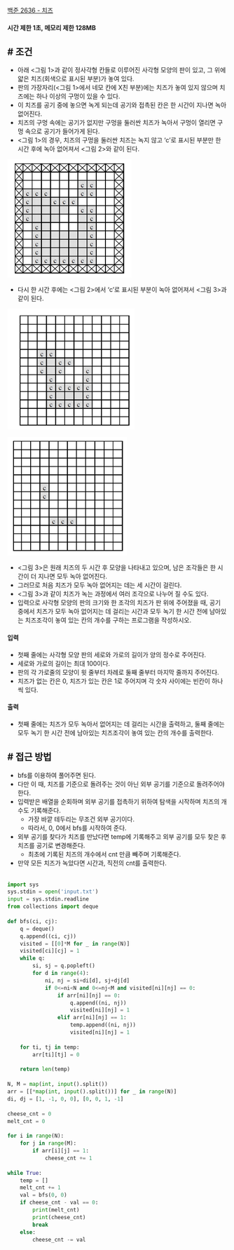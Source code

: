 
[백준 2636 - 치즈](https://www.acmicpc.net/problem/2636)

#### **시간 제한 1초, 메모리 제한 128MB**


## **# 조건**

- 아래 <그림 1>과 같이 정사각형 칸들로 이루어진 사각형 모양의 판이 있고, 그 위에 얇은 치즈(회색으로 표시된 부분)가 놓여 있다. 
- 판의 가장자리(<그림 1>에서 네모 칸에 X친 부분)에는 치즈가 놓여 있지 않으며 치즈에는 하나 이상의 구멍이 있을 수 있다.
- 이 치즈를 공기 중에 놓으면 녹게 되는데 공기와 접촉된 칸은 한 시간이 지나면 녹아 없어진다. 
- 치즈의 구멍 속에는 공기가 없지만 구멍을 둘러싼 치즈가 녹아서 구멍이 열리면 구멍 속으로 공기가 들어가게 된다. 
- <그림 1>의 경우, 치즈의 구멍을 둘러싼 치즈는 녹지 않고 ‘c’로 표시된 부분만 한 시간 후에 녹아 없어져서 <그림 2>와 같이 된다.

![](Algorithm/baekjoon/assets/Pasted%20image%2020230815232304.png)

- 다시 한 시간 후에는 <그림 2>에서 ‘c’로 표시된 부분이 녹아 없어져서 <그림 3>과 같이 된다.

![](Algorithm/baekjoon/assets/Pasted%20image%2020230815232541.png)

![](Algorithm/baekjoon/assets/Pasted%20image%2020230815232625.png)

- <그림 3>은 원래 치즈의 두 시간 후 모양을 나타내고 있으며, 남은 조각들은 한 시간이 더 지나면 모두 녹아 없어진다. 
- 그러므로 처음 치즈가 모두 녹아 없어지는 데는 세 시간이 걸린다. 
- <그림 3>과 같이 치즈가 녹는 과정에서 여러 조각으로 나누어 질 수도 있다.
- 입력으로 사각형 모양의 판의 크기와 한 조각의 치즈가 판 위에 주어졌을 때, 공기 중에서 치즈가 모두 녹아 없어지는 데 걸리는 시간과 모두 녹기 한 시간 전에 남아있는 치즈조각이 놓여 있는 칸의 개수를 구하는 프로그램을 작성하시오.


#### **입력**
- 첫째 줄에는 사각형 모양 판의 세로와 가로의 길이가 양의 정수로 주어진다. 
- 세로와 가로의 길이는 최대 100이다. 
- 판의 각 가로줄의 모양이 윗 줄부터 차례로 둘째 줄부터 마지막 줄까지 주어진다. 
- 치즈가 없는 칸은 0, 치즈가 있는 칸은 1로 주어지며 각 숫자 사이에는 빈칸이 하나씩 있다.

#### **출력**
- 첫째 줄에는 치즈가 모두 녹아서 없어지는 데 걸리는 시간을 출력하고, 둘째 줄에는 모두 녹기 한 시간 전에 남아있는 치즈조각이 놓여 있는 칸의 개수를 출력한다.


## **# 접근 방법**

- bfs를 이용하여 풀어주면 된다.
- 다만 이 때, 치즈를 기준으로 돌려주는 것이 아닌 외부 공기를 기준으로 돌려주어야 한다.
- 입력받은 배열을 순회하며 외부 공기를 접촉하기 위하여 탐색을 시작하며 치즈의 개수도 기록해준다.
	- 가장 바깥 테두리는 무조건 외부 공기이다.
	- 따라서, 0, 0에서 bfs를 시작하여 준다.
- 외부 공기를 찾다가 치즈를 만났다면 temp에 기록해주고 외부 공기를 모두 찾은 후 치즈를 공기로 변경해준다.
	- 최초에 기록된 치즈의 개수에서 cnt 만큼 빼주며 기록해준다.
- 만약 모든 치즈가 녹았다면 시간과, 직전의 cnt를 출력한다.

```python

import sys  
sys.stdin = open('input.txt')  
input = sys.stdin.readline  
from collections import deque  
  
def bfs(ci, cj):  
    q = deque()  
    q.append((ci, cj))  
    visited = [[0]*M for _ in range(N)]  
    visited[ci][cj] = 1  
    while q:  
        si, sj = q.popleft()  
        for d in range(4):  
            ni, nj = si+di[d], sj+dj[d]  
            if 0<=ni<N and 0<=nj<M and visited[ni][nj] == 0:  
                if arr[ni][nj] == 0:  
                    q.append((ni, nj))  
                    visited[ni][nj] = 1  
                elif arr[ni][nj] == 1:  
                    temp.append((ni, nj))  
                    visited[ni][nj] = 1  
  
    for ti, tj in temp:  
        arr[ti][tj] = 0  
  
    return len(temp)  
  
N, M = map(int, input().split())  
arr = [[*map(int, input().split())] for _ in range(N)]  
di, dj = [1, -1, 0, 0], [0, 0, 1, -1]  
  
cheese_cnt = 0  
melt_cnt = 0  
  
for i in range(N):  
    for j in range(M):  
        if arr[i][j] == 1:  
            cheese_cnt += 1  
  
while True:  
    temp = []  
    melt_cnt += 1  
    val = bfs(0, 0)  
    if cheese_cnt - val == 0:  
        print(melt_cnt)  
        print(cheese_cnt)  
        break  
    else:  
        cheese_cnt -= val

```